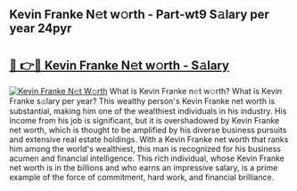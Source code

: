 ## Kevin Franke N𝚎t w𝚘rth - Part-wt9 S𝚊lary per year 24pyr

# <h2><a href="http://gc3ci8.nevu.top/?p=Kevin+Franke">🔗 👉🔴 Kevin Franke N𝚎t w𝚘rth - S𝚊lary</a></h2>

[![Kevin Franke N𝚎t W𝚘rth](https://i.imgur.com/Oavwk0R.jpeg)](http://gc3ci8.nevu.top/?p=Kevin+Franke)
What is Kevin Franke n𝚎t w𝚘rth? What is Kevin Franke s𝚊lary per year?
This wealthy person's Kevin Franke net worth is substantial, making him one of the wealthiest individuals in his industry. His income from his job is significant, but it is overshadowed by Kevin Franke net worth, which is thought to be amplified by his diverse business pursuits and extensive real estate holdings. With a Kevin Franke net worth that ranks him among the world's wealthiest, this man is recognized for his business acumen and financial intelligence. This rich individual, whose Kevin Franke net worth is in the billions and who earns an impressive salary, is a prime example of the force of commitment, hard work, and financial brilliance.
